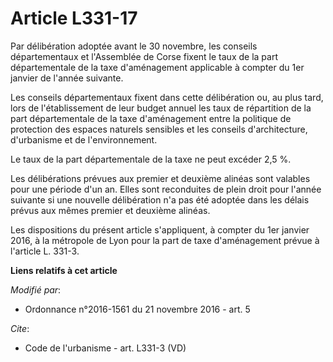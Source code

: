 # Article L331-17

Par délibération adoptée avant le 30 novembre, les conseils départementaux et l'Assemblée de Corse fixent le taux de la part
départementale de la taxe d'aménagement applicable à compter du 1er janvier de l'année suivante. 

Les conseils départementaux fixent dans cette délibération ou, au  plus  tard, lors de l'établissement de leur budget annuel
les taux de   répartition de la part départementale de la taxe d'aménagement entre la   politique de protection des espaces
naturels sensibles et les conseils   d'architecture, d'urbanisme et de l'environnement.

Le taux de la part départementale de la taxe ne peut excéder 2,5 %. 

Les délibérations prévues aux premier et deuxième alinéas sont  valables  pour une période d'un an. Elles sont reconduites de
plein  droit pour  l'année suivante si une nouvelle délibération n'a pas été  adoptée dans  les délais prévus aux mêmes
premier et deuxième alinéas.

Les dispositions du présent article s'appliquent, à compter du 1er janvier 2016, à la métropole de Lyon pour la part de taxe
d'aménagement prévue à l'article L. 331-3.

**Liens relatifs à cet article**

_Modifié par_:

  - Ordonnance n°2016-1561 du 21 novembre 2016 - art. 5

_Cite_:

  - Code de l'urbanisme - art. L331-3 (VD)

